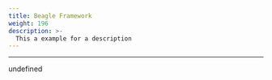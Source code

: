 ```yaml
---
title: Beagle Framework
weight: 196
description: >-
  This a example for a description
---
```


---

undefined
